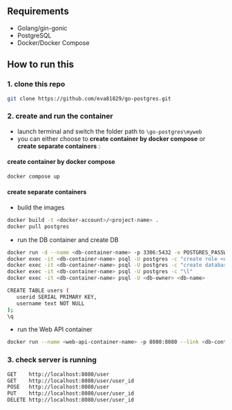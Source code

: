 ## Requirements
- Golang/gin-gonic
- PostgreSQL
- Docker/Docker Compose

## How to run this

### 1. clone this repo
```bash
git clone https://github.com/eva81829/go-postgres.git
```
### 2. create and run the container
* launch terminal and switch the folder path to `\go-postgres\myweb`
* you can either choose to **create container by docker compose** or **create separate containers** :

#### create container by docker compose
```bash
docker compose up
```

####  create separate containers
* build the images
```bash
docker build -t <docker-account>/<project-name> .
docker pull postgres
```
* run the DB container and create DB
```bash
docker run -d --name <db-container-name> -p 3306:5432 -e POSTGRES_PASSWORD=<password> postgres
docker exec -it <db-container-name> psql -U postgres -c "create role <db-owner> with login password '<password>';"
docker exec -it <db-container-name> psql -U postgres -c "create database <db-name> owner <db-owner>"
docker exec -it <db-container-name> psql -U postgres -c "\l"
docker exec -it <db-container-name> psql -U <db-owner> <db-name>

CREATE TABLE users (
   userid SERIAL PRIMARY KEY,
   username text NOT NULL
);
\q
```

* run the Web API container
```bash
docker run --name <web-api-container-name> -p 8080:8080 --link <db-container-name> <docker-account>/<project-name>
```

### 3. check server is running
```bash
GET    http://localhost:8080/user
GET    http://localhost:8080/user/user_id
POSE   http://localhost:8080/user
PUT    http://localhost:8080/user/user_id
DELETE http://localhost:8080/user/user_id
```
